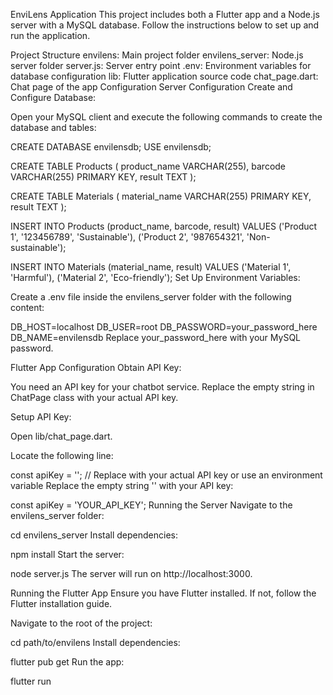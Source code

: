 EnviLens Application
This project includes both a Flutter app and a Node.js server with a MySQL database. Follow the instructions below to set up and run the application.

Project Structure
envilens: Main project folder
envilens_server: Node.js server folder
server.js: Server entry point
.env: Environment variables for database configuration
lib: Flutter application source code
chat_page.dart: Chat page of the app
Configuration
Server Configuration
Create and Configure Database:

Open your MySQL client and execute the following commands to create the database and tables:


CREATE DATABASE envilensdb;
USE envilensdb;

CREATE TABLE Products (
  product_name VARCHAR(255),
  barcode VARCHAR(255) PRIMARY KEY,
  result TEXT
);

CREATE TABLE Materials (
  material_name VARCHAR(255) PRIMARY KEY,
  result TEXT
);

INSERT INTO Products (product_name, barcode, result) VALUES 
('Product 1', '123456789', 'Sustainable'),
('Product 2', '987654321', 'Non-sustainable');

INSERT INTO Materials (material_name, result) VALUES 
('Material 1', 'Harmful'),
('Material 2', 'Eco-friendly');
Set Up Environment Variables:

Create a .env file inside the envilens_server folder with the following content:


DB_HOST=localhost
DB_USER=root
DB_PASSWORD=your_password_here
DB_NAME=envilensdb
Replace your_password_here with your MySQL password.

Flutter App Configuration
Obtain API Key:

You need an API key for your chatbot service. Replace the empty string in ChatPage class with your actual API key.

Setup API Key:

Open lib/chat_page.dart.

Locate the following line:


const apiKey = ''; // Replace with your actual API key or use an environment variable
Replace the empty string '' with your API key:


const apiKey = 'YOUR_API_KEY';
Running the Server
Navigate to the envilens_server folder:


cd envilens_server
Install dependencies:


npm install
Start the server:


node server.js
The server will run on http://localhost:3000.

Running the Flutter App
Ensure you have Flutter installed. If not, follow the Flutter installation guide.

Navigate to the root of the project:


cd path/to/envilens
Install dependencies:


flutter pub get
Run the app:


flutter run